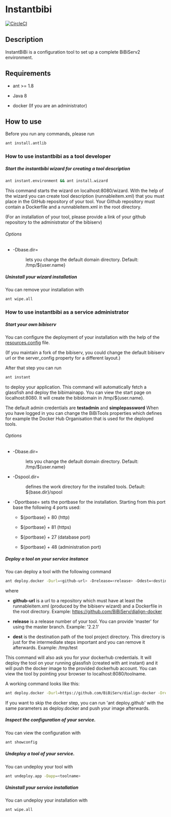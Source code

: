 # Instantbibi

[![CircleCI](https://circleci.com/gh/BiBiServ/instantbibi.svg?style=svg)](https://circleci.com/gh/BiBiServ/instantbibi)

## Description

InstantBiBi is a configuration tool to set up a complete BiBiServ2 environment.

## Requirements

* ant >= 1.8

* Java 8

* docker (If you are an administrator)

## How to use

Before you run any commands, please run

~~~BASH
ant install.antlib
~~~

### How to use instantbibi as a tool developer


##### Start the instantbibi wizard for creating a tool description

~~~BASH
ant instant.environment && ant install.wizard
~~~

This command starts the wizard on localhost:8080/wizard.
With the help of the wizard you can create tool description (runnableitem.xml) that 
you must place in the GitHub repository of your tool.
Your Github repository must contain a Dockerfile and a runnableitem.xml in the root directory.

(For an installation of your tool, please provide a link of your github repository 
to the administrator of the bibiserv) 

###### Options

* -Dbase.dir=<dir> lets you change the default domain directory. Default: /tmp/${user.name}

##### Uninstall your wizard installation

You can remove your installation with 

~~~BASH
ant wipe.all
~~~

### How to use instantbibi as a service administrator

##### Start your own bibiserv

You can configure the deployment of your installation with the help of the [resources.config](resources.config)
file. 

(If you maintain a fork of the bibiserv, you could change the default bibiserv url or the server_config
property for a different layout.)

After that step you can run 

~~~BASH
ant instant 
~~~

to deploy your application. This command will automatically fetch a glassfish 
and deploy the bibimainapp. You can view the start page on localhost:8080.
It will create the bibidomain in /tmp/${user.name}.

The default admin credentials are **testadmin** and **simplepassword**
When you have logged in you can change the BiBiTools properties which defines for example the Docker Hub Organisation that
is used for the deployed tools. 

###### Options

* -Dbase.dir=<dir> lets you change the default domain directory. Default: /tmp/${user.name}

* -Dspool.dir=<dir> defines the work directory for the installed tools. Default: ${base.dir}/spool

* -Dportbase=<port> sets the portbase for the installation. Starting from this port base the following 4 ports used:

   * ${portbase} + 80  (http) 

   * ${portbase} + 81  (https)

   * ${portbase} + 27  (database port)

   * ${portbase} + 48  (administration port)


##### Deploy a tool on your service instance

You can deploy a tool with the following command

~~~BASH
ant deploy.docker -Durl=<github-url> -Drelease=<release> -Ddest=<destination-path>
~~~

where

* **github-url** is a url to a repository which must have at least the runnableitem.xml (produced by the bibiserv wizard)
 and a Dockerfile in the root directory. Example: https://github.com/BiBiServ/dialign-docker 

* **release** is a release number of your tool. You can provide 'master' for using the master branch. 
Example: '2.2.1'

* **dest** is the destination path of the tool project directory. This directory is just for the intermediate steps important
and you can remove it afterwards. Example: /tmp/test

This command will also ask you for your dockerhub credentials. It will deploy the tool on your running glassfish (created with ant instant)
 and it will push the docker image to the provided dockerhub account. 
 You can view the tool by pointing your browser to localhost:8080/toolname.  

A working command looks like this:

~~~BASH
ant deploy.docker -Durl=https://github.com/BiBiServ/dialign-docker -Drelease=master -Ddest=/tmp/test
~~~

If you want to skip the docker step, you can run 'ant deploy.github' with the same parameters as deploy.docker and push your image afterwards.

##### Inspect the configuration of your service.

You can view the configuration with 

~~~BASH
ant showconfig
~~~


##### Undeploy a tool of your service.

You can undeploy your tool with 

~~~BASH
ant undeploy.app -Dapp=<toolname>
~~~


##### Uninstall your service installation

You can undeploy your installation with 

~~~BASH
ant wipe.all
~~~
